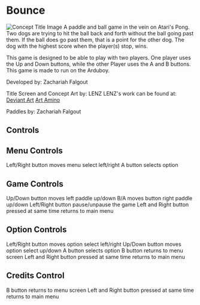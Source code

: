# Bounce
![Concept Title Image](https://github.com/KurayamiSenpai/Bounce/blob/master/Images/ConceptTitle.png)
A paddle and ball game in the vein on Atari's Pong.
Two dogs are trying to hit the ball back and forth without the ball going past them.
If the ball does go past them, that is a point for the other dog. The dog with the
highest score when the player(s) stop, wins.

This game is designed to be able to play with two players. One player uses the Up and Down buttons,
while the other Player uses the A and B buttons. This game is made to run on the Arduboy.

Developed by: Zachariah Falgout

Title Screen and Concept Art by: LENZ
LENZ's work can be found at:
[Deviant Art](http://chibi-pokky.deviantart.com)
[Art Amino](http://www.aminoapps.com/page/art/4475254/lenz)

Paddles by: Zachariah Falgout

## Controls
Menu Controls
-----------------
Left/Right button moves menu select left/right
A button selects option

Game Controls
-----------------
Up/Down button moves left paddle up/down
B/A moves button right paddle up/down
Left/Right button pause/unpause the game
Left and Right button pressed at same time returns to main menu

Option Controls
-----------------
Left/Right button moves option select left/right
Up/Down button moves option select up/down
A button selects option
B button returns to menu screen
Left and Right button pressed at same time returns to main menu

Credits Control
-----------------
B button returns to menu screen
Left and Right button pressed at same time returns to main menu
